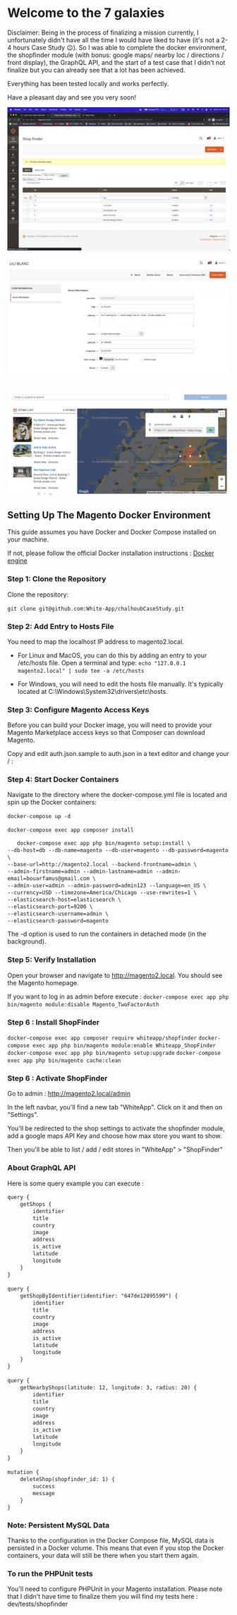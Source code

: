 # Welcome to the 7 galaxies

Disclaimer: Being in the process of finalizing a mission currently, I unfortunately didn't have all the time I would have liked to have (it's not a 2-4 hours Case Study 😉). So I was able to complete the docker environment, the shopfinder module (with bonus: google maps/ nearby loc / directions / front display), the GraphQL API, and the start of a test case that I didn't not finalize but you can already see that a lot has been achieved.

Everything has been tested locally and works perfectly.

Have a pleasant day and see you very soon!

![Admin list](https://github.com/White-App/chalhoubCaseStudy/blob/master/admin-index.png?raw=true)

![Admin edit](https://github.com/White-App/chalhoubCaseStudy/blob/master/admin-edit.png)

![Front list direction](https://github.com/White-App/chalhoubCaseStudy/blob/master/front-show.png?raw=true)

## Setting Up The Magento Docker Environment

This guide assumes you have Docker and Docker Compose installed on your machine.

If not, please follow the official Docker installation instructions : [Docker engine](https://docs.docker.com/engine/install/)

### Step 1: Clone the Repository

Clone the repository:

`git clone git@github.com:White-App/chalhoubCaseStudy.git`

### Step 2: Add Entry to Hosts File

You need to map the localhost IP address to magento2.local.
* For Linux and MacOS, you can do this by adding an entry to your /etc/hosts file.
  Open a terminal and type: `echo "127.0.0.1 magento2.local" | sudo tee -a /etc/hosts`

* For Windows, you will need to edit the hosts file manually.
  It's typically located at C:\Windows\System32\drivers\etc\hosts.

### Step 3: Configure Magento Access Keys
Before you can build your Docker image, you will need to provide your Magento Marketplace access keys so that Composer can download Magento.

Copy and edit auth.json.sample to auth.json in a text editor and change your <public-key> / <private-key> :

### Step 4: Start Docker Containers

Navigate to the directory where the docker-compose.yml file is located and spin up the Docker containers:

`docker-compose up -d`

`docker-compose exec app composer install`

```
   docker-compose exec app php bin/magento setup:install \ 
--db-host=db --db-name=magento --db-user=magento --db-password=magento \ 
--base-url=http://magento2.local --backend-frontname=admin \ 
--admin-firstname=admin --admin-lastname=admin --admin-email=bouarfamus@gmail.com \ 
--admin-user=admin --admin-password=admin123 --language=en_US \ 
--currency=USD --timezone=America/Chicago --use-rewrites=1 \ 
--elasticsearch-host=elasticsearch \ 
--elasticsearch-port=9200 \ 
--elasticsearch-username=admin \ 
--elasticsearch-password=magento 
```
    
The -d option is used to run the containers in detached mode (in the background).

### Step 5: Verify Installation

Open your browser and navigate to http://magento2.local. 
You should see the Magento homepage.

If you want to log in as admin before execute :
`docker-compose exec app php bin/magento module:disable Magento_TwoFactorAuth`

### Step 6 : Install ShopFinder

`docker-compose exec app composer require whiteapp/shopfinder`
`docker-compose exec app php bin/magento module:enable Whiteapp_ShopFinder`
`docker-compose exec app php bin/magento setup:upgrade`
`docker-compose exec app php bin/magento cache:clean`

### Step 6 : Activate ShopFinder

Go to admin : http://magento2.local/admin

In the left navbar, you'll find a new tab "WhiteApp". Click on it and then on "Settings".

You'll be redirected to the shop settings to activate the shopfinder module, add a google maps API Key 
and choose how max store you want to show.

Then you'll be able to list / add / edit stores in "WhiteApp" > "ShopFinder"

### About GraphQL API
Here is some query example you can execute :

    query {
        getShops {
            identifier
            title
            country
            image
            address
            is_active
            latitude
            longitude
        }
    }

    query {
        getShopByIdentifier(identifier: "647de12095599") {
            identifier
            title
            country
            image
            address
            is_active
            latitude
            longitude
        }
    }

    query {
        getNearbyShops(latitude: 12, longitude: 3, radius: 20) {
            identifier
            title
            country
            image
            address
            is_active
            latitude
            longitude
        }
    }

    mutation {
        deleteShop(shopfinder_id: 1) {
            success
            message
        }
    }





### Note: Persistent MySQL Data
Thanks to the configuration in the Docker Compose file, MySQL data is persisted in a Docker volume.
This means that even if you stop the Docker containers, your data will still be there when you start them again.



### To run the PHPUnit tests 
You'll need to configure PHPUnit in your Magento installation.
Please note that I didn't have time to finalize them you will find my tests here : dev/tests/shopfinder

